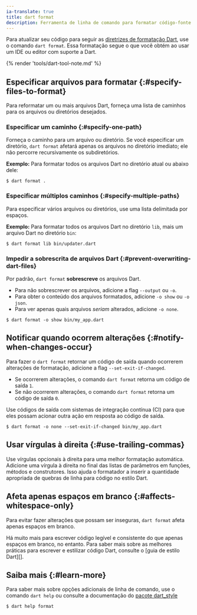 ```yaml
---
ia-translate: true
title: dart format
description: Ferramenta de linha de comando para formatar código-fonte Dart.
---
```


Para atualizar seu código para seguir as
[diretrizes de formatação Dart][dart-guidelines],
use o comando `dart format`.
Essa formatação segue o que você obtém
ao usar um IDE ou editor com suporte a Dart.

{% render 'tools/dart-tool-note.md' %}

## Especificar arquivos para formatar {:#specify-files-to-format}

Para reformatar um ou mais arquivos Dart,
forneça uma lista de caminhos para os arquivos ou diretórios desejados.

### Especificar um caminho {:#specify-one-path}

Forneça o caminho para um arquivo ou diretório.
Se você especificar um diretório, `dart format` afetará apenas os arquivos no
diretório imediato; ele não percorre recursivamente os subdiretórios.

**Exemplo:** Para formatar todos os arquivos Dart no diretório atual ou abaixo dele:

```console
$ dart format .
```

### Especificar múltiplos caminhos {:#specify-multiple-paths}

Para especificar vários arquivos ou diretórios, use uma lista delimitada por espaços.

**Exemplo:** Para formatar todos os arquivos Dart no diretório `lib`,
mais um arquivo Dart no diretório `bin`:

```console
$ dart format lib bin/updater.dart
```

### Impedir a sobrescrita de arquivos Dart {:#prevent-overwriting-dart-files}

Por padrão, `dart format` **sobrescreve** os arquivos Dart.

* Para não sobrescrever os arquivos, adicione a flag `--output` ou `-o`.
* Para obter o conteúdo dos arquivos formatados, adicione `-o show` ou `-o json`.
* Para ver apenas quais arquivos _seriam_ alterados, adicione `-o none`.

```console
$ dart format -o show bin/my_app.dart
```

## Notificar quando ocorrem alterações {:#notify-when-changes-occur}

Para fazer o `dart format` retornar um código de saída quando ocorrerem alterações de formatação,
adicione a flag `--set-exit-if-changed`.

* Se ocorrerem alterações, o comando `dart format` retorna um código de saída `1`.
* Se não ocorrerem alterações, o comando `dart format` retorna um código de saída `0`.

Use códigos de saída com sistemas de integração contínua (CI)
para que eles possam acionar outra ação em resposta ao código de saída.

```console
$ dart format -o none --set-exit-if-changed bin/my_app.dart
```

## Usar vírgulas à direita {:#use-trailing-commas}

Use vírgulas opcionais à direita para uma melhor formatação automática.
Adicione uma vírgula à direita no final das listas de parâmetros em funções, métodos
e construtores.
Isso ajuda o formatador a inserir a quantidade apropriada de quebras de linha para
código no estilo Dart.

## Afeta apenas espaços em branco {:#affects-whitespace-only}

Para evitar fazer alterações que possam ser inseguras,
`dart format` afeta apenas espaços em branco.

Há muito mais para escrever código legível e
consistente do que apenas espaços em branco, no entanto.
Para saber mais sobre as melhores práticas para escrever e estilizar código Dart,
consulte o [guia de estilo Dart][].

## Saiba mais {:#learn-more}

Para saber mais sobre opções adicionais de linha de comando,
use o comando `dart help` ou consulte a documentação do
[pacote dart_style][dart_style]

```console
$ dart help format
```

[Dart style guide]: /effective-dart/style
[dart_style]: {{site.pub-pkg}}/dart_style
[dart-guidelines]: /effective-dart/style#formatting
